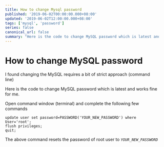 ```yaml
---
title: How to change Mysql password
published: '2019-06-02T00:00:00.000+08:00'
updated: '2019-06-02T12:00:00.000+08:00'
tags: ['mysql', 'password']
series: false
canonical_url: false
summary: "Here is the code to change MySQL password which is latest and works fine for me."
---
```


How to change MySQL password
============================

I found changing the MySQL requires a bit of strict approach (command line)

Here is the code to change MySQL password which is latest and works fine for me.

Open command window (terminal) and complete the following few commands

    update user set password=PASSWORD('YOUR_NEW_PASSWORD') where User='root';
    flush privileges;
    quit;
    

The above command resets the password of root user to _`YOUR_NEW_PASSWORD`_
